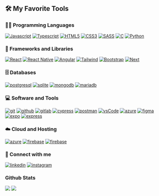 ## 🛠️ My Favorite Tools

### 👨‍💻 Programming Languages 

<p>
      <a href="#"><img alt="Javascript" src="https://img.shields.io/badge/JavaScript-F7DF1E?style=for-the-badge&logo=javascript&logoColor=black"></a>
      <a href="#"><img alt="Typescript" src="https://img.shields.io/badge/TypeScript-007ACC?style=for-the-badge&logo=typescript&logoColor=white"></a>
      <a href="#"><img alt="HTML5" src="https://img.shields.io/badge/HTML5-E34F26?style=for-the-badge&logo=html5&logoColor=white"></a>
      <a href="#"><img alt="CSS3" src="https://img.shields.io/badge/CSS3-1572B6?style=for-the-badge&logo=css3&logoColor=white"></a>
      <a href="#"><img alt="SASS" src="https://img.shields.io/badge/Sass-CC6699?style=for-the-badge&logo=sass&logoColor=white"></a>
      <a href="#"><img alt="C" src="https://img.shields.io/badge/C-00599C?style=for-the-badge&logo=c&logoColor=white"></a>
      <a href="#"><img alt="Python" src="https://img.shields.io/badge/Python-3776AB?style=for-the-badge&logo=python&logoColor=white"></a>
</p>

### 🧰 Frameworks and Libraries
<p>
          <a href="#"><img alt="React" src="https://img.shields.io/badge/React-20232A?style=for-the-badge&logo=react&logoColor=61DAFB"></a>
          <a href="#"><img alt="React Native" src="https://img.shields.io/badge/React_Native-20232A?style=for-the-badge&logo=react&logoColor=61DAFB"></a>
          <a href="#"><img alt="Angular" src="https://img.shields.io/badge/Angular-DD0031?style=for-the-badge&logo=angular&logoColor=white"></a>
          <a href="#"><img alt="Tailwind" src="https://img.shields.io/badge/Tailwind_CSS-38B2AC?style=for-the-badge&logo=tailwind-css&logoColor=white"></a>
          <a href="#"><img alt="Bootstrap" src="https://img.shields.io/badge/Bootstrap-563D7C?style=for-the-badge&logo=bootstrap&logoColor=white"></a>
          <a href="#"><img alt="Next" src="https://img.shields.io/badge/Next-black?style=for-the-badge&logo=next.js&logoColor=white"></a>

</p>

### 🗄️ Databases
<p>
  <a href="#" target="_blank"><img src="https://img.shields.io/badge/postgreSQL-4169E1.svg?style=for-the-badge&logo=postgresql&logoColor=white" alt="postgresql"/></a>
  <a href="#" target="_blank"><img src="https://img.shields.io/badge/sqlite-003B57.svg?style=for-the-badge&logo=sqlite&logoColor=white" alt="sqlite"/></a>
  <a href="#" target="_blank"><img src="https://img.shields.io/badge/mongodb-47A248.svg?style=for-the-badge&logo=mongodb&logoColor=white" alt="mongodb"/></a> 
  <a href="#" target="_blank"><img src="https://img.shields.io/badge/MariaDB-003545?style=for-the-badge&logo=mariadb&logoColor=white" alt="mariadb"/></a> 
</p>

### 💻 Software and Tools
<p>
  <a href="#" target="_blank"><img  src="https://img.shields.io/badge/git-%23F05033.svg?style=for-the-badge&logo=git&logoColor=white" alt="git"/></a>
  <a href="#" target="_blank"><img  src="https://img.shields.io/badge/github-%23121011.svg?style=for-the-badge&logo=github&logoColor=white" alt="github"/></a>
  <a href="#" target="_blank"><img  src="https://img.shields.io/badge/gitlab-%23181717.svg?style=for-the-badge&logo=gitlab&logoColor=white" alt="gitlab"/></a>
  <a href="#" target="_blank"><img  src="https://img.shields.io/badge/-cypress-%23E5E5E5?style=for-the-badge&logo=cypress&logoColor=058a5e" alt="cypress"/></a>
  <a href="#" target="_blank"><img src="https://img.shields.io/badge/postman-FF6C37.svg?style=for-the-badge&logo=postman&logoColor=white" alt="postman"/></a>
  <a href="#" target="_blank"><img src="https://img.shields.io/badge/vscode-007ACC.svg?style=for-the-badge&logo=visualstudiocode&logoColor=white" alt="vsCode"/></a>
  <a href="#" target="_blank"><img  src="https://img.shields.io/badge/azure-%230072C6.svg?style=for-the-badge&logo=microsoftazure&logoColor=white" alt="azure"/></a>
  <a href="#" target="_blank"><img  src="https://img.shields.io/badge/figma-%23F24E1E.svg?style=for-the-badge&logo=figma&logoColor=white" alt="figma"/></a>
  <a href="#" target="_blank"><img  src="https://img.shields.io/badge/expo-1C1E24?style=for-the-badge&logo=expo&logoColor=#D04A37" alt="expo"/></a>
  <a href="#" target="_blank"><img  src="https://img.shields.io/badge/express.js-%23404d59.svg?style=for-the-badge&logo=express&logoColor=%2361DAFB" alt="express"/></a>
</p>

### ☁️ Cloud and Hosting
<p>
  <a href="" target="_blank"><img  src="https://img.shields.io/badge/Azure-0078D4?style=for-the-badge&logo=microsoftazure&logoColor=white" alt="azure"/></a>
  <a href="" target="_blank"><img src="https://img.shields.io/badge/firebase-FFCA28.svg?style=for-the-badge&logo=firebase&logoColor=black" alt="firebase"/></a>
  <a href="" target="_blank"><img src="https://img.shields.io/badge/netlify-00C7B7.svg?style=for-the-badge&logo=netlify&logoColor=black" alt="firebase"/></a>
</p>

### 🔗 Connect with me
<p>
  <a href="https://www.linkedin.com/in/gabriel-padua-620232229/" target="_blank"><img  src="https://img.shields.io/badge/linkedin-%230077B5.svg?style=for-the-badge&logo=linkedin&logoColor=white" alt="linkedin"/></a>
  <a href="https://www.instagram.com/gabriel.padua09/" target="_blank"><img src="https://img.shields.io/badge/Instagram-%23E4405F.svg?style=for-the-badge&logo=Instagram&logoColor=white" alt="instagram"/></a>
</p>


### Github Stats
[![](https://github-readme-stats.vercel.app/api?username=gabriepadua&show_icons=true&theme=dracula&hide_border=true&locale=en&card_width=100px)](https://github.com/gabriepadua)
[![](https://github-readme-streak-stats.herokuapp.com/?user=gabriepadua&theme=dracula&hide_border=true&card_width=400px)](https://github.com/gabriepadua)
